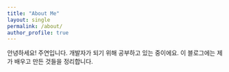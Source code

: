 ```yaml
---
title: "About Me"
layout: single
permalink: /about/
author_profile: true
---
```


안녕하세요! 주연입니다. 개발자가 되기 위해 공부하고 있는 중이에요. 이 블로그에는 제가 배우고 만든 것들을 정리합니다.
